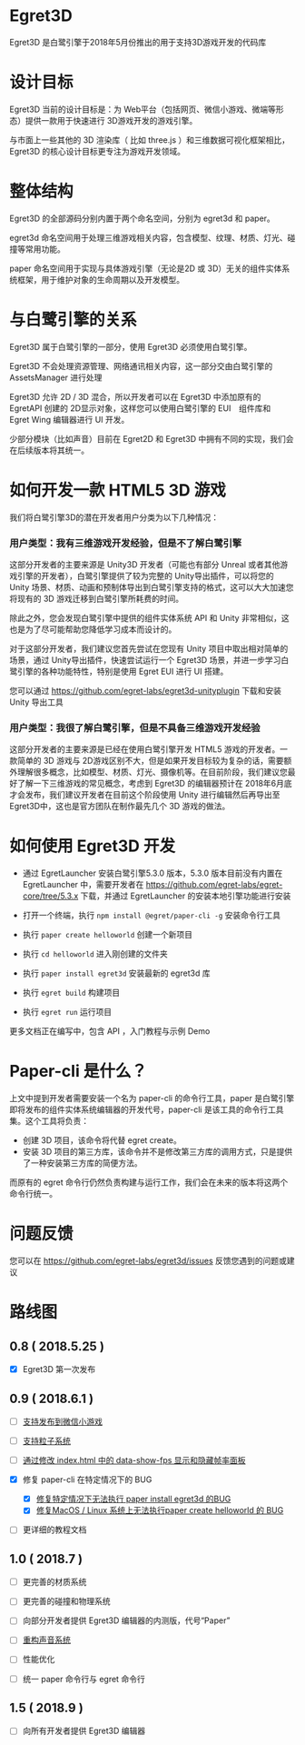 Egret3D
===========


Egret3D 是白鹭引擎于2018年5月份推出的用于支持3D游戏开发的代码库


设计目标
=================


Egret3D 当前的设计目标是：为 Web平台（包括网页、微信小游戏、微端等形态）提供一款用于快速进行 3D游戏开发的游戏引擎。

与市面上一些其他的 3D 渲染库（ 比如 three.js ）和三维数据可视化框架相比，Egret3D 的核心设计目标更专注为游戏开发领域。


整体结构
=================

Egret3D 的全部源码分别内置于两个命名空间，分别为 egret3d 和 paper。

egret3d 命名空间用于处理三维游戏相关内容，包含模型、纹理、材质、灯光、碰撞等常用功能。

paper 命名空间用于实现与具体游戏引擎（无论是2D 或 3D）无关的组件实体系统框架，用于维护对象的生命周期以及开发模型。


与白鹭引擎的关系
=================

Egret3D 属于白鹭引擎的一部分，使用 Egret3D 必须使用白鹭引擎。

Egret3D 不会处理资源管理、网络通讯相关内容，这一部分交由白鹭引擎的 AssetsManager 进行处理

Egret3D 允许 2D / 3D 混合，所以开发者可以在 Egret3D 中添加原有的 EgretAPI 创建的 2D显示对象，这样您可以使用白鹭引擎的 EUI　组件库和　Egret Wing 编辑器进行 UI 开发。

少部分模块（比如声音）目前在 Egret2D 和 Egret3D 中拥有不同的实现，我们会在后续版本将其统一。



如何开发一款 HTML5 3D 游戏
=================

我们将白鹭引擎3D的潜在开发者用户分类为以下几种情况：


### 用户类型：我有三维游戏开发经验，但是不了解白鹭引擎

这部分开发者的主要来源是 Unity3D 开发者（可能也有部分 Unreal 或者其他游戏引擎的开发者），白鹭引擎提供了较为完整的 Unity导出插件，可以将您的 Unity 场景、材质、动画和预制体导出到白鹭引擎支持的格式，这可以大大加速您将现有的 3D 游戏迁移到白鹭引擎所耗费的时间。

除此之外，您会发现白鹭引擎中提供的组件实体系统 API 和 Unity 非常相似，这也是为了尽可能帮助您降低学习成本而设计的。

对于这部分开发者，我们建议您首先尝试在您现有 Unity 项目中取出相对简单的场景，通过 Unity导出插件，快速尝试运行一个 Egret3D 场景，并进一步学习白鹭引擎的各种功能特性，特别是使用 Egret EUI 进行 UI 搭建。

您可以通过 https://github.com/egret-labs/egret3d-unityplugin 下载和安装 Unity 导出工具


### 用户类型：我很了解白鹭引擎，但是不具备三维游戏开发经验

这部分开发者的主要来源是已经在使用白鹭引擎开发 HTML5 游戏的开发者。一款简单的 3D 游戏与 2D游戏区别不大，但是如果开发目标较为复杂的话，需要额外理解很多概念，比如模型、材质、灯光、摄像机等。在目前阶段，我们建议您最好了解一下三维游戏的常见概念，考虑到 Egret3D 的编辑器预计在 2018年6月底才会发布，我们建议开发者在目前这个阶段使用 Unity 进行编辑然后再导出至 Egret3D中，这也是官方团队在制作最先几个 3D 游戏的做法。



如何使用 Egret3D 开发
==================================

* 通过 EgretLauncher 安装白鹭引擎5.3.0 版本，5.3.0 版本目前没有内置在 EgretLauncher 中，需要开发者在 https://github.com/egret-labs/egret-core/tree/5.3.x 下载，并通过 EgretLauncher 的安装本地引擎功能进行安装

* 打开一个终端，执行 ```npm install @egret/paper-cli -g``` 安装命令行工具
* 执行 ```paper create helloworld``` 创建一个新项目
* 执行 ```cd helloworld``` 进入刚创建的文件夹
* 执行 ```paper install egret3d``` 安装最新的 egret3d 库
* 执行 ```egret build``` 构建项目
* 执行 ```egret run``` 运行项目

更多文档正在编写中，包含 API ，入门教程与示例 Demo


Paper-cli 是什么？
=============================

上文中提到开发者需要安装一个名为 paper-cli 的命令行工具，paper 是白鹭引擎即将发布的组件实体系统编辑器的开发代号，paper-cli 是该工具的命令行工具集。这个工具将负责：

* 创建 3D 项目，该命令将代替 egret create。
* 安装 3D 项目的第三方库，该命令并不是修改第三方库的调用方式，只是提供了一种安装第三方库的简便方法。

而原有的 egret 命令行仍然负责构建与运行工作，我们会在未来的版本将这两个命令行统一。


问题反馈
======================
您可以在 https://github.com/egret-labs/egret3d/issues 反馈您遇到的问题或建议

路线图
=================


0.8 ( 2018.5.25 )
--------------

- [x] Egret3D 第一次发布



0.9 ( 2018.6.1 )
--------------------

- [ ] [支持发布到微信小游戏](https://github.com/egret-labs/egret3d/issues/5)
- [ ] [支持粒子系统](https://github.com/egret-labs/egret3d/issues/4)
- [ ] [通过修改 index.html 中的 data-show-fps 显示和隐藏帧率面板](https://github.com/egret-labs/egret3d/issues/7)
- [x] 修复 paper-cli 在特定情况下的 BUG
  - [x] [修复特定情况下无法执行 paper install egret3d 的BUG](https://github.com/egret-labs/egret3d/issues/6)
  - [x] [修复MacOS / Linux 系统上无法执行paper create helloworld 的 BUG](https://github.com/egret-labs/egret3d/issues/8)
- [ ] 更详细的教程文档


1.0 ( 2018.7 )
----------------------

- [ ] 更完善的材质系统
- [ ] 更完善的碰撞和物理系统
- [ ] 向部分开发者提供 Egret3D 编辑器的内测版，代号“Paper”
- [ ] [重构声音系统](https://github.com/egret-labs/egret3d/issues/3)
- [ ] 性能优化
- [ ] 统一 paper 命令行与 egret 命令行


1.5 ( 2018.9 )
---------------------------
- [ ] 向所有开发者提供 Egret3D 编辑器